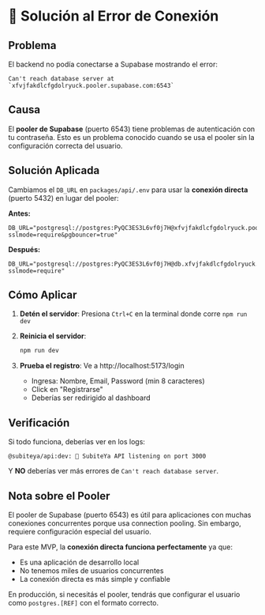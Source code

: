 # 🔧 Solución al Error de Conexión

## Problema

El backend no podía conectarse a Supabase mostrando el error:

```
Can't reach database server at `xfvjfakdlcfgdolryuck.pooler.supabase.com:6543`
```

## Causa

El **pooler de Supabase** (puerto 6543) tiene problemas de autenticación con tu contraseña. Esto es un problema conocido cuando se usa el pooler sin la configuración correcta del usuario.

## Solución Aplicada

Cambiamos el `DB_URL` en `packages/api/.env` para usar la **conexión directa** (puerto 5432) en lugar del pooler:

**Antes:**

```env
DB_URL="postgresql://postgres:PyQC3ES3L6vf0j7H@xfvjfakdlcfgdolryuck.pooler.supabase.com:6543/postgres?sslmode=require&pgbouncer=true"
```

**Después:**

```env
DB_URL="postgresql://postgres:PyQC3ES3L6vf0j7H@db.xfvjfakdlcfgdolryuck.supabase.co:5432/postgres?sslmode=require"
```

## Cómo Aplicar

1. **Detén el servidor**: Presiona `Ctrl+C` en la terminal donde corre `npm run dev`

2. **Reinicia el servidor**:

   ```bash
   npm run dev
   ```

3. **Prueba el registro**: Ve a http://localhost:5173/login
   - Ingresa: Nombre, Email, Password (min 8 caracteres)
   - Click en "Registrarse"
   - Deberías ser redirigido al dashboard

## Verificación

Si todo funciona, deberías ver en los logs:

```
@subiteya/api:dev: 🚀 SubiteYa API listening on port 3000
```

Y **NO** deberías ver más errores de `Can't reach database server`.

## Nota sobre el Pooler

El pooler de Supabase (puerto 6543) es útil para aplicaciones con muchas conexiones concurrentes porque usa connection pooling. Sin embargo, requiere configuración especial del usuario.

Para este MVP, la **conexión directa funciona perfectamente** ya que:

- Es una aplicación de desarrollo local
- No tenemos miles de usuarios concurrentes
- La conexión directa es más simple y confiable

En producción, si necesitás el pooler, tendrás que configurar el usuario como `postgres.[REF]` con el formato correcto.
